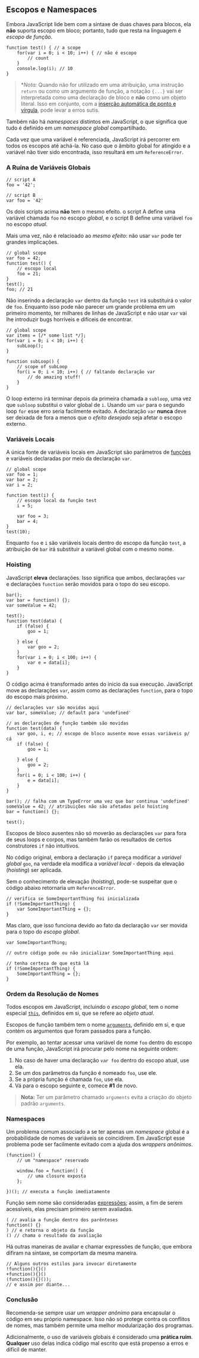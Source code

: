 ## Escopos e Namespaces

Embora JavaScript lide bem com a sintaxe de duas chaves para blocos, ela 
**não** suporta escopo em bloco; portanto, tudo que resta na linguagem é 
*escopo de função*.

    function test() { // a scope
        for(var i = 0; i < 10; i++) { // não é escopo
            // count
        }
        console.log(i); // 10
    }

> **Nota:* Quando não for utilizado em uma atribuição, uma instrução `return` 
> ou como um argumento de função, a notação `{...}` vai ser interpretada como 
> uma declaração de bloco e **não** como um objeto literal. Isso em conjunto, 
> com a [inserção automática de ponto e vírgula](#core.semicolon), pode 
> levar a erros sutis.

Também não há *namespaces* distintos em JavaScript, o que significa que tudo 
é definido em um *namespace global* compartilhado.

Cada vez que uma variável é referenciada, JavaScript irá percorrer em todos os 
escopos até achá-la. No caso que o âmbito global for atingido e a variável não 
tiver sido encontrada, isso resultará em um `ReferenceError`.

### A Ruína de Variáveis Globais

    // script A
    foo = '42';

    // script B
    var foo = '42'

Os dois scripts acima **não** tem o mesmo efeito. o script A define uma 
variável chamada `foo` no escopo *global*, e o script B define uma variável 
`foo` no escopo *atual*.

Mais uma vez, não é relacioado ao *mesmo efeito*: não usar `var` pode ter 
grandes implicações.

    // global scope
    var foo = 42;
    function test() {
        // escopo local
        foo = 21;
    }
    test();
    foo; // 21

Não inserindo a declaração `var` dentro da função `test` irá substituirá o 
valor de `foo`. Enquanto isso pode não parecer um grande problema em um 
primeiro momento, ter milhares de linhas de JavaScript e não usar `var` 
vai lhe introduzir bugs horríveis e difíceis de encontrar.
    
    // global scope
    var items = [/* some list */];
    for(var i = 0; i < 10; i++) {
        subLoop();
    }

    function subLoop() {
        // scope of subLoop
        for(i = 0; i < 10; i++) { // faltando declaração var
            // do amazing stuff!
        }
    }

O loop externo irá terminar depois da primeira chamada a `subloop`, uma vez 
que `subloop` substitui o valor global de `i`. Usando um `var` para o segundo 
loop `for` esse erro seria facilmente evitado. A declaração `var` **nunca** 
deve ser deixada de fora a menos que o *efeito desejado* seja afetar o 
escopo externo.

### Variáveis Locais

A única fonte de variáveis locais em JavaScript são parâmetros de 
[funções](#function.general) e variáveis declaradas por meio da declaração 
`var`.

    // global scope
    var foo = 1;
    var bar = 2;
    var i = 2;

    function test(i) {
        // escopo local da função test
        i = 5;

        var foo = 3;
        bar = 4;
    }
    test(10);

Enquanto `foo` e `i` são variáveis locais dentro do escopo da função `test`, 
a atribuição de `bar` irá substituir a variável global com o mesmo nome.

### Hoisting

JavaScript **eleva** declarações. Isso significa que ambos, declarações `var`  
e declarações `function` serão movidos para o topo do seu escopo.

    bar();
    var bar = function() {};
    var someValue = 42;

    test();
    function test(data) {
        if (false) {
            goo = 1;

        } else {
            var goo = 2;
        }
        for(var i = 0; i < 100; i++) {
            var e = data[i];
        }
    }

O código acima é transformado antes do inicio da sua execução. JavaScript 
move as declarações `var`, assim como as declarações `function`, para o 
topo do escopo mais próximo.

    // declarações var são movidas aqui
    var bar, someValue; // default para 'undefined'

    // as declarações de função também são movidas
    function test(data) {
        var goo, i, e; // escopo de bloco ausente move essas variáveis p/ cá
        if (false) {
            goo = 1;

        } else {
            goo = 2;
        }
        for(i = 0; i < 100; i++) {
            e = data[i];
        }
    }

    bar(); // falha com um TypeError uma vez que bar continua 'undefined'
    someValue = 42; // atribuições não são afetadas pelo hoisting
    bar = function() {};

    test();

Escopos de bloco ausentes não só moverão as declarações `var` para fora de 
seus loops e corpos, mas também farão os resultados de certos construtores 
`if` não intuitivos.

No código original, embora a declaração `if` pareça modificar a *variável 
global* `goo`, na verdade ela modifica a *variável local* - depois da elevação 
(*hoisting*) ser aplicada.

Sem o conhecimento de elevação (*hoisting*), pode-se suspeitar que o código 
abaixo retornaria um `ReferenceError`.

    // verifica se SomeImportantThing foi inicializada
    if (!SomeImportantThing) {
        var SomeImportantThing = {};
    }

Mas claro, que isso funciona devido ao fato da declaração `var` ser movida 
para o topo do *escopo global*.

    var SomeImportantThing;

    // outro código pode ou não inicializar SomeImportantThing aqui

    // tenha certeza de que está lá
    if (!SomeImportantThing) {
        SomeImportantThing = {};
    }

### Ordem da Resolução de Nomes

Todos escopos em JavaScript, incluindo o *escopo global*, tem o nome
especial [`this`](#function.this), definidos em si, que se refere ao *objeto 
atual*.

Escopos de função também tem o nome [`arguments`](#function.arguments), 
definido em si, e que contém os argumentos que foram passados para a função.

Por exemplo, ao tentar acessar uma variável de nome `foo` dentro do escopo de 
uma função, JavaScript irá procurar pelo nome na seguinte ordem:

 1. No caso de haver uma declaração `var foo` dentro do escopo atual, use ela.
 2. Se um dos parâmetros da função é nomeado `foo`, use ele.
 3. Se a própria função é chamada `foo`, use ela.
 4. Vá para o escopo seguinte e, comece **#1** de novo.

> **Nota:** Ter um parâmetro chamado `arguments` evita a criação do objeto 
> padrão `arguments`.

### Namespaces

Um problema comum associado a se ter apenas um *namespace* global é a 
probabilidade de nomes de variáveis se coincidirem. Em JavaScript esse 
problema pode ser facilmente evitado com a ajuda dos *wrappers anônimos*.

    (function() {
        // um "namespace" reservado
        
        window.foo = function() {
            // uma closure exposta
        };

    })(); // executa a função imediatamente

Função sem nome são consideradas [expressões](#function.general); assim, a fim 
de serem acessíveis, elas precisam primeiro serem avaliadas.

    ( // avalia a função dentro dos parênteses
    function() {}
    ) // e retorna o objeto da função
    () // chama o resultado da avaliação

Há outras maneiras de avaliar e chamar expressões de função, que embora 
difiram na sintaxe, se comportam da mesma maneira.

    // Alguns outros estilos para invocar diretamente
    !function(){}()
    +function(){}()
    (function(){}());
    // e assim por diante...

### Conclusão

Recomenda-se sempre usar um *wrapper anônimo* para encapsular o código em seu 
próprio namespace. Isso não só protege contra os conflitos de nomes, mas 
também permite uma melhor modularização dos programas.

Adicionalmente, o uso de variáveis globais é considerado uma **prática ruim**. 
**Qualquer** uso delas indica código mal escrito que está propenso a erros 
e difícil de manter.

